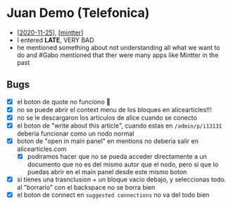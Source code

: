 # Juan Demo (Telefonica)

- [[2020-11-25]], [[mintter]]
- I entered **LATE**, VERY BAD
- he mentioned something about not understanding all what we want to do and #Gabo mentioned that ther were many apps like Mintter in the past

## Bugs

- [x] el boton de quote no funciono 🤬
- [x] no se puede abrir el context menu de los bloques en alicearticles!!!
- [x] no se le descargaron los articulos de alice cuando se conecto
- [x] el boton de "write about this article", cuando estas en `/admin/p/i13131` deberia funcionar como un nodo normal
- [x] boton de "open in main panel" en mentions no deberia salir en alicearticles.com
  - [x] podiramos hacer que no se pueda acceder directamente a un documento que no es del mismo autor que el nodo, pero si que lo puedas abrir en el main panel desde este mismo boton
- [x] si tienes una trasnclusion + un bloque vacio debajo, y seleccionas todo. al "borrarlo" con el backspace no se borra bien
- [x] el boton de connect en `suggested connections` no va del todo bien

[//begin]: # "Autogenerated link references for markdown compatibility"
[2020-11-25]: journal/2020-11-25 "2020-11-25"
[mintter]: mintter "Mintter"
[//end]: # "Autogenerated link references"

